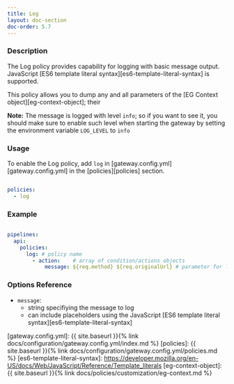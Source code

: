 ```yaml
---
title: Log
layout: doc-section
doc-order: 5.7
---
```


### Description

The Log policy provides capability for logging with basic message output. JavaScript
[ES6 template literal syntax][es6-template-literal-syntax] is supported.

This policy allows you to dump any and all parameters of the [EG Context object][eg-context-object]; their

**Note:** The message is logged with level `info`; so if you want to see it, you should make sure to enable such
level when starting the gateway by setting the environment variable `LOG_LEVEL` to `info`

### Usage

To enable the Log policy, add `log` in [gateway.config.yml][gateway.config.yml] in the [policies][policies] section.

```yaml

policies:
  - log

```

### Example

```yaml

pipelines:
  api:
    policies:
      log: # policy name
        - action:    # array of condition/actions objects
            message: ${req.method} ${req.originalUrl} # parameter for log action

```

### Options Reference

* `message`:
  - string specifiying the message to log
  - can include placeholders using the JavaScript [ES6 template literal syntax][es6-template-literal-syntax]

[gateway.config.yml]: {{ site.baseurl }}{% link docs/configuration/gateway.config.yml/index.md %}
[policies]: {{ site.baseurl }}{% link docs/configuration/gateway.config.yml/policies.md %}
[es6-template-literal-syntax]: https://developer.mozilla.org/en-US/docs/Web/JavaScript/Reference/Template_literals
[eg-context-object]: {{ site.baseurl }}{% link docs/policies/customization/eg-context.md %}
